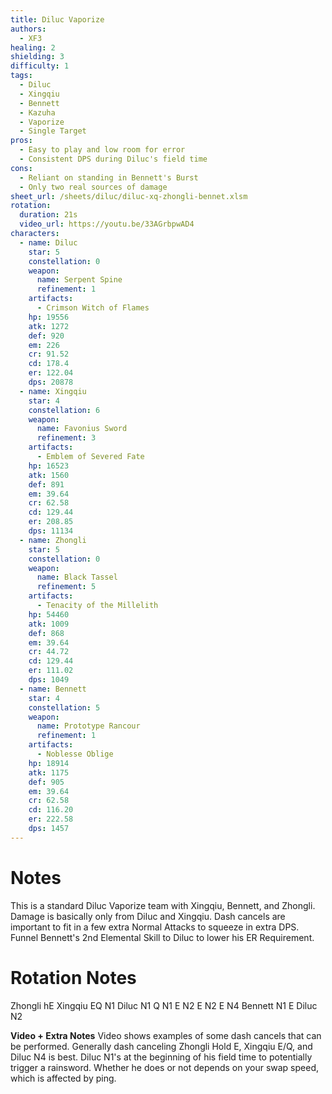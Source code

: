 ```yaml
---
title: Diluc Vaporize
authors:
  - XF3 
healing: 2
shielding: 3
difficulty: 1
tags:
  - Diluc
  - Xingqiu
  - Bennett
  - Kazuha
  - Vaporize
  - Single Target
pros:
  - Easy to play and low room for error 
  - Consistent DPS during Diluc's field time
cons:
  - Reliant on standing in Bennett's Burst
  - Only two real sources of damage
sheet_url: /sheets/diluc/diluc-xq-zhongli-bennet.xlsm
rotation:
  duration: 21s
  video_url: https://youtu.be/33AGrbpwAD4
characters:
  - name: Diluc
    star: 5
    constellation: 0
    weapon:
      name: Serpent Spine
      refinement: 1
    artifacts:
      - Crimson Witch of Flames
    hp: 19556
    atk: 1272
    def: 920
    em: 226
    cr: 91.52
    cd: 178.4
    er: 122.04
    dps: 20878
  - name: Xingqiu
    star: 4
    constellation: 6
    weapon:
      name: Favonius Sword
      refinement: 3
    artifacts:
      - Emblem of Severed Fate
    hp: 16523
    atk: 1560
    def: 891
    em: 39.64
    cr: 62.58
    cd: 129.44
    er: 208.85
    dps: 11134
  - name: Zhongli
    star: 5
    constellation: 0
    weapon:
      name: Black Tassel
      refinement: 5
    artifacts:
      - Tenacity of the Millelith
    hp: 54460
    atk: 1009
    def: 868
    em: 39.64
    cr: 44.72
    cd: 129.44
    er: 111.02
    dps: 1049
  - name: Bennett
    star: 4
    constellation: 5
    weapon:
      name: Prototype Rancour
      refinement: 1
    artifacts:
      - Noblesse Oblige
    hp: 18914
    atk: 1175
    def: 905
    em: 39.64
    cr: 62.58
    cd: 116.20
    er: 222.58
    dps: 1457
---
```


# **Notes**

This is a standard Diluc Vaporize team with Xingqiu, Bennett, and Zhongli. Damage is basically only from Diluc and Xingqiu. Dash cancels are important to fit in a few extra Normal Attacks to squeeze in extra DPS. Funnel Bennett's 2nd Elemental Skill to Diluc to lower his ER Requirement.

# **Rotation Notes**

Zhongli hE
Xingqiu EQ N1
Diluc N1 Q N1 E N2 E N2 E N4
Bennett N1 E
Diluc N2

**Video + Extra Notes**
Video shows examples of some dash cancels that can be performed. Generally dash canceling Zhongli Hold E, Xingqiu E/Q, and Diluc N4 is best. Diluc N1's at the beginning of his field time to potentially trigger a rainsword. Whether he does or not depends on your swap speed, which is affected by ping.